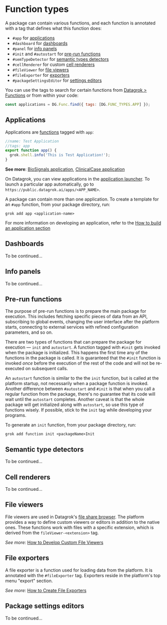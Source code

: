 <!-- TITLE: Function Types -->
<!-- ORDER: 4 -->

# Function types

A package can contain various functions, and each function is annotated with a tag that defines what this function does:

* `#app` for [applications](#applications)
* `#dashboard` for [dashboards](../../visualize/dashboard.md)
* `#panel` for [info panels](#info-panels)
* `#init` and `#autostart` for [pre-run functions](#pre-run-functions)
* `#semTypeDetector` for [semantic types detectors](#semantic-type-detectors)
* `#cellRenderer` for custom [cell renderers](#cell-renderers)
* `#fileViewer` for [file viewers](#file-viewers)
* `#fileExporter` for [exporters](#file-exporters)
* `#packageSettingsEditor` for [settings editors](#package-settings-editors)

You can use the tags to search for certain functions from [Datagrok > Functions] or from within your code:

```js
const applications = DG.Func.find({ tags: [DG.FUNC_TYPES.APP] });
```

## Applications

Applications are [functions](../../datagrok/functions/function.md) tagged with `app`:

```js
//name: Test Application
//tags: app
export function app() {
  grok.shell.info('This is Test Application!');
}
```

**See more**: [BioSignals application], [ClinicalCase application]

On Datagrok, you can view applications in the [application launcher]. To launch a particular app automatically, go
to `https://public.datagrok.ai/apps/<APP_NAME>`.

A package can contain more than one application. To create a template for an `#app` function, from your package
directory, run:

```shell
grok add app <application-name>
```

For more information on developing an application, refer to
the [How to build an application section](../how-to/build-an-app.md)

## Dashboards

To be continued...

## Info panels

To be continued...

## Pre-run functions

The purpose of pre-run functions is to prepare the main package for execution. This includes fetching specific pieces of
data from an API, subscribing to global events, changing the user interface after the platform starts, connecting to
external services with refined configuration parameters, and so on.

There are two types of functions that can prepare the package for execution &mdash; `init`
and `autostart`. A function tagged with `#init` gets invoked when the package is initialized. This happens the first
time any of the functions in the package is called. It is guaranteed that the `#init` function is invoked _once_ before
the execution of the rest of the code and will not be re-executed on subsequent calls.

An `autostart` function is similar to the the `init` function, but is called at the platform startup, not necessarily
when a package function is invoked. Another difference between `#autostart`
and `#init` is that when you call a regular function from the package, there's no guarantee that its code will wait
until the `autostart` completes. Another caveat is that the whole package will get initialized along with `autostart`,
so use this type of functions wisely. If possible, stick to the `init` tag while developing your programs.

To generate an `init` function, from your package directory, run:

```shell
grok add function init <packageName>Init
```

## Semantic type detectors

To be continued...

## Cell renderers

To be continued...

## File viewers

File viewers are used in Datagrok's [file share browser](../../access/files/files.mdx). The platform provides a way to
define custom viewers or editors in addition to the native ones. These functions work with files with a specific
extension, which is derived from the `fileViewer-<extension>` tag.

*See more:* [How to Develop Custom File Viewers](../how-to/create-custom-file-viewers.md)

## File exporters

A file exporter is a function used for loading data from the platform. It is annotated with the `#fileExporter` tag.
Exporters reside in the platform's top menu "export" section.

*See more:* [How to Create File Exporters](../how-to/file-exporters.md)

## Package settings editors

To be continued...

[Datagrok > Functions]: https://public.datagrok.ai/functions?q

[Datagrok GitHub]: https://github.com/datagrok-ai/public/tree/master/packages

[application launcher]: https://public.datagrok.ai/apps

[BioSignals application]: https://github.com/datagrok-ai/public/tree/master/packages/BioSignals

[ClinicalCase application]: https://github.com/datagrok-ai/public/tree/master/packages/ClinicalCase

[the direct link]: https://public.datagrok.ai/apps
